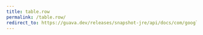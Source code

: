 ```yaml
---
title: table.row
permalink: /table.row/
redirect_to: https://guava.dev/releases/snapshot-jre/api/docs/com/google/common/collect/Table.html#row-R-
---
```

